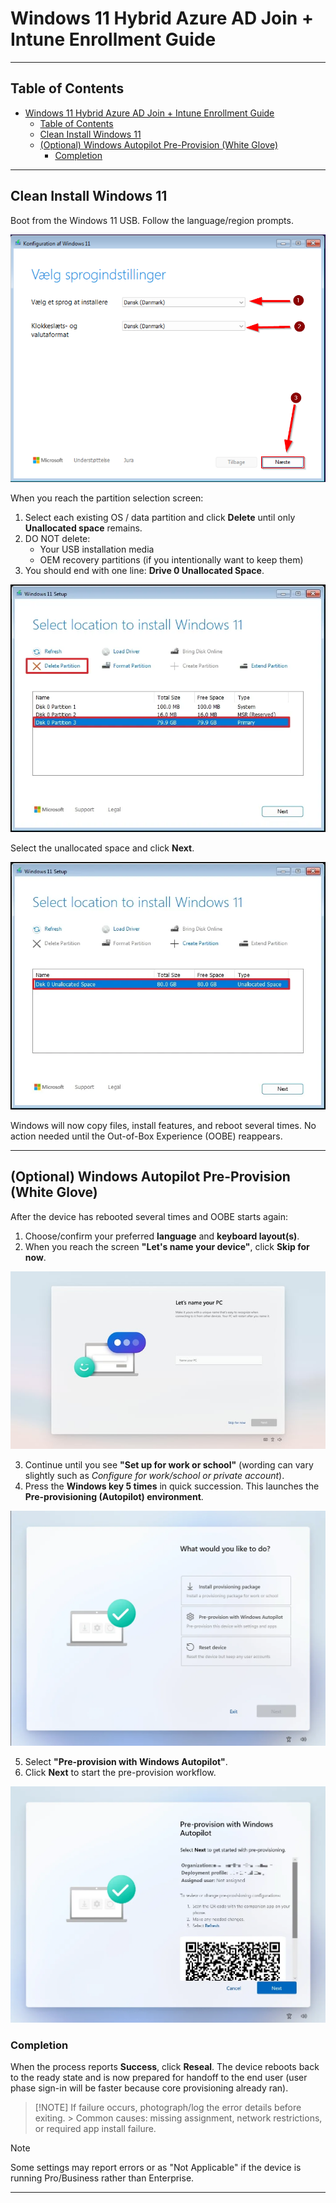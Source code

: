 # Windows 11 Hybrid Azure AD Join + Intune Enrollment Guide

---

## Table of Contents

- [Windows 11 Hybrid Azure AD Join + Intune Enrollment Guide](#windows-11-hybrid-azure-ad-join--intune-enrollment-guide)
  - [Table of Contents](#table-of-contents)
  - [Clean Install Windows 11](#clean-install-windows-11)
  - [(Optional) Windows Autopilot Pre-Provision (White Glove)](#optional-windows-autopilot-pre-provision-white-glove)
    - [Completion](#completion)

---

## Clean Install Windows 11

Boot from the Windows 11 USB. Follow the language/region prompts.

![Choose Locale](./images/ChooseLocale.png)

When you reach the partition selection screen:

1. Select each existing OS / data partition and click **Delete** until only **Unallocated space** remains.
2. DO NOT delete:
   - Your USB installation media
   - OEM recovery partitions (if you intentionally want to keep them)
3. You should end with one line: **Drive 0 Unallocated Space**.

![Delete Partitions](./images/DeletePartitions.png)

Select the unallocated space and click **Next**.

![Choose Partition](./images/ChoosePartition.png)

Windows will now copy files, install features, and reboot several times. No action needed until the Out-of-Box Experience (OOBE) reappears.

---

## (Optional) Windows Autopilot Pre-Provision (White Glove)

After the device has rebooted several times and OOBE starts again:

1. Choose/confirm your preferred **language** and **keyboard layout(s)**.
2. When you reach the screen **"Let's name your device"**, click **Skip for now**.

![Skip Device Rename](./images/SkipDeviceRename.png)

3. Continue until you see **"Set up for work or school"** (wording can vary slightly such as _Configure for work/school or private account_).
4. Press the **Windows key 5 times** in quick succession. This launches the **Pre-provisioning (Autopilot) environment**.

![Enter Pre-Provisioning](./images/PreProvisioning2.png)

5. Select **"Pre-provision with Windows Autopilot"**.
6. Click **Next** to start the pre-provision workflow.

![Pre-Provisioning Progress](./images/PreProvisioning3.png)

### Completion

When the process reports **Success**, click **Reseal**. The device reboots back to the ready state and is now prepared for handoff to the end user (user phase sign-in will be faster because core provisioning already ran).

> [!NOTE] If failure occurs, photograph/log the error details before exiting. > Common causes: missing assignment, network restrictions, or required app install failure.

> [!NOTE]
> Some settings may report errors or as "Not Applicable" if the device is running Pro/Business rather than Enterprise.

---
